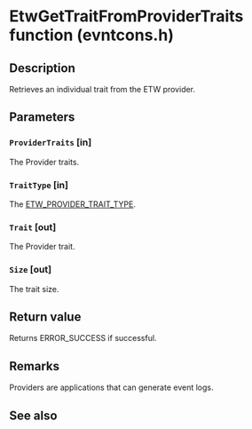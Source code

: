 # EtwGetTraitFromProviderTraits function (evntcons.h)

## Description

Retrieves an individual trait from the ETW provider.

## Parameters

### `ProviderTraits` [in]

The Provider traits.

### `TraitType` [in]

The [ETW_PROVIDER_TRAIT_TYPE](https://learn.microsoft.com/windows/win32/api/evntcons/ne-evntcons-etw_provider_trait_type).

### `Trait` [out]

The Provider trait.

### `Size` [out]

The trait size.

## Return value

Returns ERROR_SUCCESS if successful.

## Remarks

Providers are applications that can generate event logs.

## See also